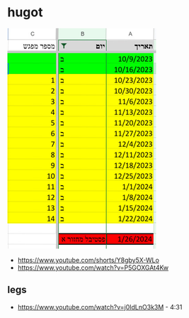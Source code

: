 # hugot


![Alt text](image.png)

* https://www.youtube.com/shorts/Y8gby5X-WLo
* https://www.youtube.com/watch?v=P5GOXGAt4Kw



## legs

* https://www.youtube.com/watch?v=j0IdLnO3k3M - 4:31

